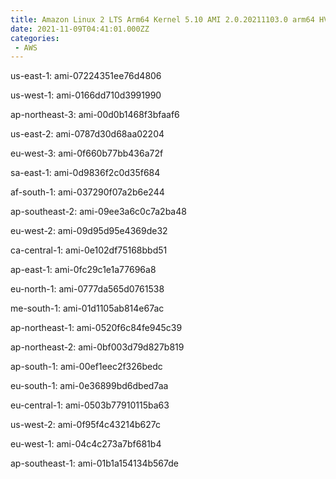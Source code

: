 ```yaml
---
title: Amazon Linux 2 LTS Arm64 Kernel 5.10 AMI 2.0.20211103.0 arm64 HVM gp2
date: 2021-11-09T04:41:01.000ZZ
categories:
 - AWS
---
```


us-east-1: ami-07224351ee76d4806

us-west-1: ami-0166dd710d3991990

ap-northeast-3: ami-00d0b1468f3bfaaf6

us-east-2: ami-0787d30d68aa02204

eu-west-3: ami-0f660b77bb436a72f

sa-east-1: ami-0d9836f2c0d35f684

af-south-1: ami-037290f07a2b6e244

ap-southeast-2: ami-09ee3a6c0c7a2ba48

eu-west-2: ami-09d95d95e4369de32

ca-central-1: ami-0e102df75168bbd51

ap-east-1: ami-0fc29c1e1a77696a8

eu-north-1: ami-0777da565d0761538

me-south-1: ami-01d1105ab814e67ac

ap-northeast-1: ami-0520f6c84fe945c39

ap-northeast-2: ami-0bf003d79d827b819

ap-south-1: ami-00ef1eec2f326bedc

eu-south-1: ami-0e36899bd6dbed7aa

eu-central-1: ami-0503b77910115ba63

us-west-2: ami-0f95f4c43214b627c

eu-west-1: ami-04c4c273a7bf681b4

ap-southeast-1: ami-01b1a154134b567de

